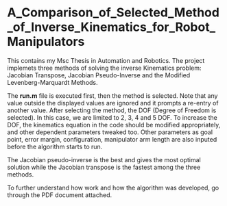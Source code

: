 # A_Comparison_of_Selected_Method_of_Inverse_Kinematics_for_Robot_Manipulators
This contains my Msc Thesis in Automation and Robotics. The project implemets three methods of solving the inverse Kinematics problem: Jacobian Transpose, Jacobian Pseudo-Inverse and the Modified Levenberg-Marquardt Methods.

The **run.m** file is executed first, then the method is selected.  Note that any value outside the displayed values are ignored and it prompts a re-entry of another value. After selecting the method, the DOF (Degree of Freedom is selected). In this case, we are limited to 2, 3, 4 and 5 DOF. To increase the DOF, the kinematics equation in the code should be modified appropriately, and other dependent parameters tweaked too. Other parameters as goal point, error margin, configuration, manipulator arm length are also inputed before the algorithm starts to run.

The Jacobian pseudo-inverse is the best and gives the most optimal solution while the Jacobian transpose is the fastest among the three methods.

To further understand how work and how the algorithm was developed, go through the PDF document attached.
